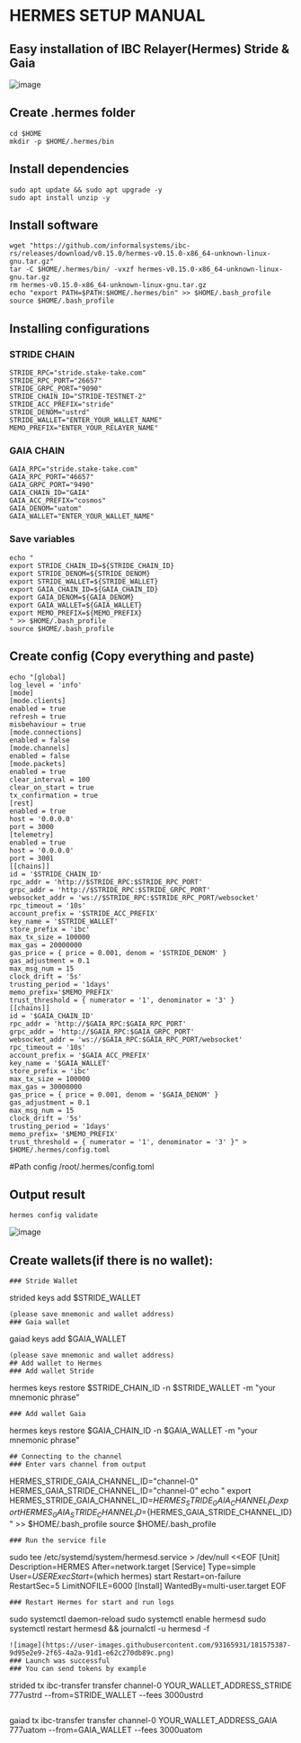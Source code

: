 #                                                                         HERMES SETUP MANUAL
##                                                        Easy installation of IBC Relayer(Hermes) Stride & Gaia
![image](https://avatars.githubusercontent.com/u/107594195?s=96&v=4)
## Create .hermes folder
```
cd $HOME
mkdir -p $HOME/.hermes/bin
```
## Install dependencies
```
sudo apt update && sudo apt upgrade -y
sudo apt install unzip -y
```
## Install software
```
wget "https://github.com/informalsystems/ibc-rs/releases/download/v0.15.0/hermes-v0.15.0-x86_64-unknown-linux-gnu.tar.gz"
tar -C $HOME/.hermes/bin/ -vxzf hermes-v0.15.0-x86_64-unknown-linux-gnu.tar.gz
rm hermes-v0.15.0-x86_64-unknown-linux-gnu.tar.gz
echo "export PATH=$PATH:$HOME/.hermes/bin" >> $HOME/.bash_profile
source $HOME/.bash_profile
```
## Installing configurations
### STRIDE CHAIN
```
STRIDE_RPC="stride.stake-take.com"
STRIDE_RPC_PORT="26657"
STRIDE_GRPC_PORT="9090"
STRIDE_CHAIN_ID="STRIDE-TESTNET-2"
STRIDE_ACC_PREFIX="stride"
STRIDE_DENOM="ustrd"
STRIDE_WALLET="ENTER_YOUR_WALLET_NAME"
MEMO_PREFIX="ENTER_YOUR_RELAYER_NAME"
```
### GAIA CHAIN
```
GAIA_RPC="stride.stake-take.com"
GAIA_RPC_PORT="46657"
GAIA_GRPC_PORT="9490"
GAIA_CHAIN_ID="GAIA"
GAIA_ACC_PREFIX="cosmos"
GAIA_DENOM="uatom"
GAIA_WALLET="ENTER_YOUR_WALLET_NAME"
```
### Save variables
```
echo "
export STRIDE_CHAIN_ID=${STRIDE_CHAIN_ID}
export STRIDE_DENOM=${STRIDE_DENOM}
export STRIDE_WALLET=${STRIDE_WALLET}
export GAIA_CHAIN_ID=${GAIA_CHAIN_ID}
export GAIA_DENOM=${GAIA_DENOM}
export GAIA_WALLET=${GAIA_WALLET}
export MEMO_PREFIX=${MEMO_PREFIX}
" >> $HOME/.bash_profile
source $HOME/.bash_profile
```
## Create config  (Copy everything and paste)  
```
echo "[global]
log_level = 'info'
[mode]
[mode.clients]
enabled = true
refresh = true
misbehaviour = true
[mode.connections]
enabled = false
[mode.channels]
enabled = false
[mode.packets]
enabled = true
clear_interval = 100
clear_on_start = true
tx_confirmation = true
[rest]
enabled = true
host = '0.0.0.0'
port = 3000
[telemetry]
enabled = true
host = '0.0.0.0'
port = 3001
[[chains]]
id = '$STRIDE_CHAIN_ID'
rpc_addr = 'http://$STRIDE_RPC:$STRIDE_RPC_PORT'
grpc_addr = 'http://$STRIDE_RPC:$STRIDE_GRPC_PORT'
websocket_addr = 'ws://$STRIDE_RPC:$STRIDE_RPC_PORT/websocket'
rpc_timeout = '10s'
account_prefix = '$STRIDE_ACC_PREFIX'
key_name = '$STRIDE_WALLET'
store_prefix = 'ibc'
max_tx_size = 100000
max_gas = 20000000
gas_price = { price = 0.001, denom = '$STRIDE_DENOM' }
gas_adjustment = 0.1
max_msg_num = 15
clock_drift = '5s'
trusting_period = '1days'
memo_prefix='$MEMO_PREFIX'
trust_threshold = { numerator = '1', denominator = '3' }
[[chains]]
id = '$GAIA_CHAIN_ID'
rpc_addr = 'http://$GAIA_RPC:$GAIA_RPC_PORT'
grpc_addr = 'http://$GAIA_RPC:$GAIA_GRPC_PORT'
websocket_addr = 'ws://$GAIA_RPC:$GAIA_RPC_PORT/websocket'
rpc_timeout = '10s'
account_prefix = '$GAIA_ACC_PREFIX'
key_name = '$GAIA_WALLET'
store_prefix = 'ibc'
max_tx_size = 100000
max_gas = 30000000
gas_price = { price = 0.001, denom = '$GAIA_DENOM' }
gas_adjustment = 0.1
max_msg_num = 15
clock_drift = '5s'
trusting_period = '1days'
memo_prefix= '$MEMO_PREFIX'
trust_threshold = { numerator = '1', denominator = '3' }" > $HOME/.hermes/config.toml
```
#Path config /root/.hermes/config.toml
## Output result
```
hermes config validate
```
![image](https://user-images.githubusercontent.com/93165931/181566948-191a8d67-399d-4cd7-9fe7-a11f049f6066.png)
## Create wallets(if there is no wallet):
```
### Stride Wallet
```
strided keys add $STRIDE_WALLET
```
(please save mnemonic and wallet address)
### Gaia wallet
```
gaiad keys add $GAIA_WALLET
```
(please save mnemonic and wallet address)
## Add wallet to Hermes
### Add wallet Stride
```
hermes keys restore $STRIDE_CHAIN_ID -n $STRIDE_WALLET -m "your mnemonic phrase"
```
### Add wallet Gaia
```
hermes keys restore $GAIA_CHAIN_ID -n $GAIA_WALLET -m "your mnemonic phrase"
```
## Connecting to the channel
### Enter vars channel from output
```
HERMES_STRIDE_GAIA_CHANNEL_ID="channel-0"
HERMES_GAIA_STRIDE_CHANNEL_ID="channel-0"
echo "
export HERMES_STRIDE_GAIA_CHANNEL_ID=${HERMES_STRIDE_GAIA_CHANNEL_ID}
export HERMES_GAIA_STRIDE_CHANNEL_ID=${HERMES_GAIA_STRIDE_CHANNEL_ID}
" >> $HOME/.bash_profile
source $HOME/.bash_profile
```
### Run the service file
```
sudo tee /etc/systemd/system/hermesd.service > /dev/null <<EOF
[Unit]
Description=HERMES
After=network.target
[Service]
Type=simple
User=$USER
ExecStart=$(which hermes) start
Restart=on-failure
RestartSec=5
LimitNOFILE=6000
[Install]
WantedBy=multi-user.target
EOF
```
### Restart Hermes for start and run logs
```
sudo systemctl daemon-reload
sudo systemctl enable hermesd
sudo systemctl restart hermesd && journalctl -u hermesd -f
```
![image](https://user-images.githubusercontent.com/93165931/181575387-9d95e2e9-2f65-4a2a-91d1-e62c270db89c.png)
### Launch was successful
### You can send tokens by example
```
strided tx ibc-transfer transfer channel-0  YOUR_WALLET_ADDRESS_STRIDE 777ustrd --from=STRIDE_WALLET --fees 3000ustrd
```
```
gaiad  tx ibc-transfer transfer channel-0 YOUR_WALLET_ADDRESS_GAIA 777uatom --from=GAIA_WALLET --fees 3000uatom
```
